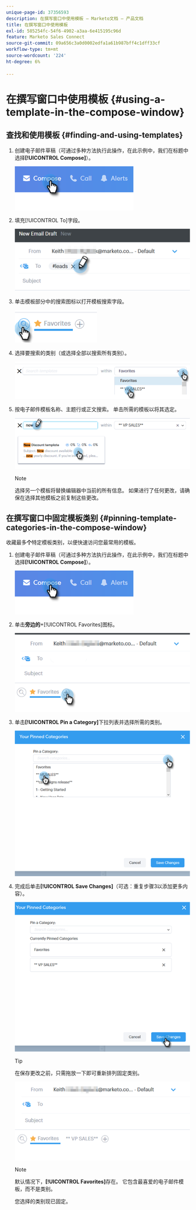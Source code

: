 ```yaml
---
unique-page-id: 37356593
description: 在撰写窗口中使用模板 — Marketo文档 — 产品文档
title: 在撰写窗口中使用模板
exl-id: 585254fc-54f6-4902-a3aa-6e415195c96d
feature: Marketo Sales Connect
source-git-commit: 09a656c3a0d0002edfa1a61b987bff4c1dff33cf
workflow-type: tm+mt
source-wordcount: '224'
ht-degree: 6%

---
```


# 在撰写窗口中使用模板 {#using-a-template-in-the-compose-window}

## 查找和使用模板 {#finding-and-using-templates}

1. 创建电子邮件草稿（可通过多种方法执行此操作，在此示例中，我们在标题中选择&#x200B;**[!UICONTROL Compose]**）。

   ![](assets/one-6.png)

1. 填充[!UICONTROL To]字段。

   ![](assets/searching-two.png)

1. 单击模板部分中的搜索图标以打开模板搜索字段。

   ![](assets/searching-three.png)

1. 选择要搜索的类别（或选择全部以搜索所有类别）。

   ![](assets/searching-four.png)

1. 按电子邮件模板名称、主题行或正文搜索。 单击所需的模板以将其选定。

   ![](assets/searching-five.png)

   >[!NOTE]
   >
   >选择另一个模板将替换编辑器中当前的所有信息。 如果进行了任何更改，请确保在选择其他模板之前复制这些更改。

## 在撰写窗口中固定模板类别 {#pinning-template-categories-in-the-compose-window}

收藏最多&#x200B;**个**&#x200B;特定模板类别，以便快速访问您最常用的模板。

1. 创建电子邮件草稿（可通过多种方法执行此操作，在此示例中，我们在标题中选择&#x200B;**[!UICONTROL Compose]**）。

   ![](assets/one-6.png)

1. 单击&#x200B;**旁边的**+[!UICONTROL Favorites]图标。

   ![](assets/pinning-two.png)

1. 单击&#x200B;**[!UICONTROL Pin a Category]**&#x200B;下拉列表并选择所需的类别。

   ![](assets/pinning-three.png)

1. 完成后单击&#x200B;**[!UICONTROL Save Changes]**（可选：重复步骤3以添加更多内容）。

   ![](assets/pinning-four.png)

   >[!TIP]
   >
   >在保存更改之前，只需拖放一下即可重新排列固定类别。

   ![](assets/pinning-five.png)

   >[!NOTE]
   >
   >默认情况下，**[!UICONTROL Favorites]**&#x200B;存在。 它包含最喜爱的电子邮件模板，而不是类别。

   您选择的类别现已固定。
